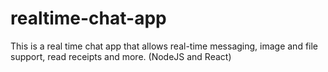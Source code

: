 # realtime-chat-app
This is a real time chat app that allows real-time messaging, image and file support, read receipts and more. (NodeJS and React)

